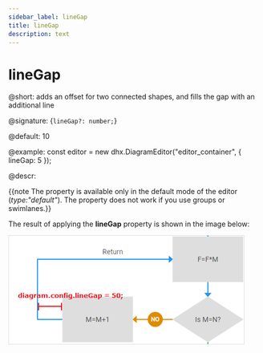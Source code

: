 ```yaml
---
sidebar_label: lineGap
title: lineGap
description: text
---
```


# lineGap

@short: adds an offset for two connected shapes, and fills the gap with an additional line

@signature: {`lineGap?: number;`}

@default: 10

@example:
const editor = new dhx.DiagramEditor("editor_container", {
    lineGap: 5
});

@descr:

{{note The property is available only in the default mode of the editor (*type:"default"*). The property does not work if you use groups or swimlanes.}}

The result of applying the **lineGap** property is shown in the image below:

![](../../assets/linegap_config.png)
